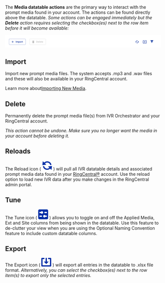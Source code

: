 The **Media datatable actions** are the primary way to interact with the prompt media found in your account. The actions can be found directly above the datatable. *Some actions can be engaged immediately but the **Delete** action requires selecting the checkbox(es) next to the row item before it will become available:*

![Media datatable actions](../assets/media-datatable-actions.png "Media datatable actions")

## Import
Import new prompt media files. The system accepts .mp3 and .wav files and these will also be available in your RingCentral account.

Learn more about[Importing New Media](media/import-new-media).

## Delete
Permanently delete the prompt media file(s) from IVR Orchestrator and your RingCentral account.

*This action cannot be undone. Make sure you no longer want the media in your account before deleting it.*

## Reloads
The Reload icon ( ![Reload icon](../assets/restart.svg "Reload icon") ) will pull all IVR datatable details and associated prompt media data found in your [RingCentral®](https://ringcentral.com) account. Use the reload option to load new IVR data after you make changes in the RingCentral admin portal.

## Tune 
The Tune icon ( ![Tune icon](../assets/tune.svg "Tune icon") ) allows you to toggle on and off the Applied Media, Ext and Site columns from being shown in the datatable. Use this feature to de-clutter your view when you are using the Optional Naming Convention feature to include custom datatable columns.

## Export
The Export icon ( ![Export icon](../assets/export.svg "Export icon") ) will export all entries in the datatable to .xlsx file format. *Alternatively, you can select the checkbox(es) next to the row item(s) to export only the selected entries.*
